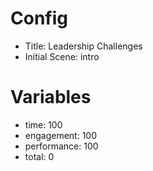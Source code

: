 # Config
 - Title: Leadership Challenges
 - Initial Scene: intro

# Variables
 - time: 100
 - engagement: 100
 - performance: 100
 - total: 0

